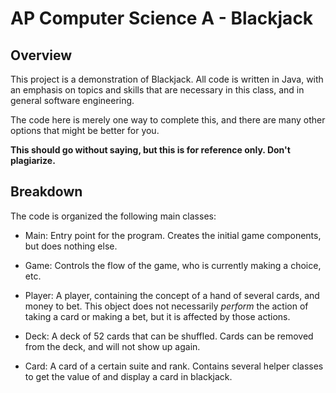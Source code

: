 # AP Computer Science A - Blackjack

## Overview

This project is a demonstration of Blackjack. All code is written in Java, with an emphasis on topics and skills that are necessary in this class, and in general software engineering.

The code here is merely one way to complete this, and there are many other options that might be better for you.

**This should go without saying, but this is for reference only. Don't plagiarize.**

## Breakdown

The code is organized the following main classes:

- Main: Entry point for the program. Creates the initial game components, but does nothing else.

- Game: Controls the flow of the game, who is currently making a choice, etc.

- Player: A player, containing the concept of a hand of several cards, and money to bet. This object does not necessarily _perform_ the action of taking a card or making a bet, but it is affected by those actions.

- Deck: A deck of 52 cards that can be shuffled. Cards can be removed from the deck, and will not show up again.

- Card: A card of a certain suite and rank. Contains several helper classes to get the value of and display a card in blackjack.
